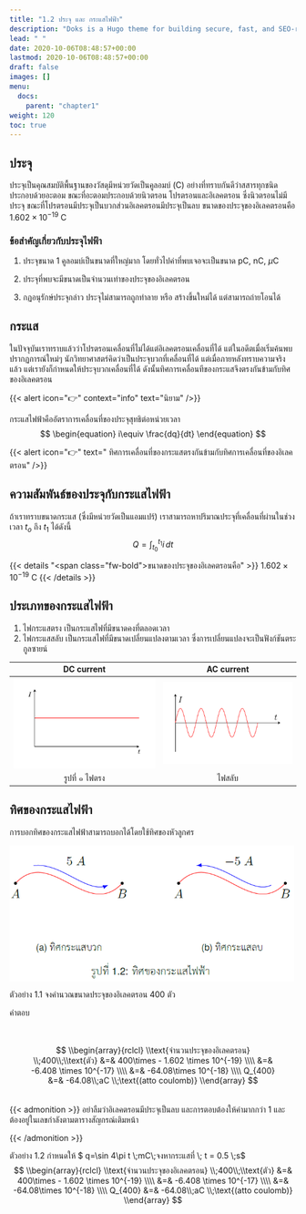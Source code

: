 ```yaml
---
title: "1.2 ประจุ และ กระแสไฟฟ้า"
description: "Doks is a Hugo theme for building secure, fast, and SEO-ready documentation websites, which you can easily update and customize."
lead: " "
date: 2020-10-06T08:48:57+00:00
lastmod: 2020-10-06T08:48:57+00:00
draft: false
images: []
menu:
  docs:
    parent: "chapter1"
weight: 120
toc: true
---
```


<style>
  div.scroll {
      display: block;
      overflow-x: auto;
      padding: 1.25rem 1.5rem;
      background: $beige;
      color: $body-color;
  }
  #demo-output {
    font-size: 18px;
    padding: 10px 0;
    overflow: auto;
}
</style>

## ประจุ

ประจุเป็นคุณสมบัติพื้นฐานของวัสดุมีหน่วยวัดเป็นคูลอมบ์ (C) อย่างที่ทราบกันดีว่าสสารทุกชนิดประกอบด้วยอะตอม ขณะที่อะตอมประกอบด้วยนิวตรอน โปรตรอนและอิเลคตรอน ซึ่งนิวตรอนไม่มีประจุ ขณะที่โปรตรอนมีประจุเป็นบวกส่วนอิเลคตรอนมีประจุเป็นลบ ขนาดของประจุของอิเลคตรอนคือ $1.602\times 10^{-19}$ C 

### ข้อสำคัญเกี่ยวกับประจุไฟฟ้า
1. ประจุขนาด 1 คูลอมบ์เป็นขนาดที่ใหญ่มาก โดยทั่วไปค่าที่พบเจอจะเป็นขนาด pC, nC, $\mu$C
1. ประจุที่พบจะมีขนาดเป็นจำนวนเท่าของประจุของอิเลคตรอน

1. กฏอนุรักษ์ประจุกล่าว ประจุไม่สามารถถูกทำลาย หรือ สร้างขึ้นใหม่ได้ แต่สามารถถ่ายโอนได้

## กระแส

ในปัจจุบันเราทราบแล้วว่าโปรตรอนเคลื่อนที่ไม่ได้แต่อิเลคตรอนเคลื่อนที่ได้ แต่ในอดีตเมื่อเริ่มค้นพบปรากฏการณ์ใหม่ๆ นักวิทยาศาสตร์คิดว่าเป็นประจุบวกที่เคลื่อนที่ได้ แต่เมื่อภายหลังทราบความจริงแล้ว แต่เรายังก็กำหนดให้ประจุบวกเคลื่อนที่ได้ ดังนั้นทิศการเคลื่อนทีของกระแสจึงตรงกันข้ามกับทิศของอิเลคตรอน

{{< alert icon="👉" context="info" text="นิยาม" />}}

กระแสไฟฟ้าคืออัตราการเคลื่อนที่ของประจุสุทธิต่อหน่วยเวลา 
$$
  \begin{equation}
    i\equiv \frac{dq}{dt} 
  \end{equation}
$$

{{< alert icon="👉" text="  ทิศการเคลื่อนที่ของกระแสตรงกันข้ามกับทิศการเคลื่อนที่ของอิเลคตรอน" />}}

## ความสัมพันธ์ของประจุกับกระแสไฟฟ้า

ถ้าเราทราบขนาดกระแส (ซึ่งมีหน่วยวัดเป็นแอมแปร์) เราสามารถหาปริมาณประจุที่เคลื่อนที่ผ่านในช่วงเวลา $t_o$ ถึง $t_1$ ได้ดังนี้
$$
  \begin{equation}
     Q=\int_{t_{0}}^{t_{1}}i \, dt
  \end{equation}
$$

{{< details "<span class=\"fw-bold\">ขนาดของประจุของอิเลคตรอนคือ</span>" >}}
$1.602\times 10^{-19}$ C 
{{< /details >}}

## ประเภทของกระแสไฟฟ้า

  1. ไฟกระแสตรง เป็นกระแสไฟที่มีขนาดคงที่ตลอดเวลา
  1. ไฟกระแสสลับ เป็นกระแสไฟที่มีขนาดเปลี่ยนแปลงตามเวลา ซึ่งการเปลี่ยนแปลงจะเป็นฟังก์ชันตระกูลซายน์

DC current  |  AC current
:-------------------------:|:-------------------------:
![](fig-dc.png)  |  ![](fig-ac.png)
รูปที่ ๑ ไฟตรง      |  ไฟสลับ


## ทิศของกระแสไฟฟ้า

การบอกทิศของกระแสไฟฟ้าสามารถบอกได้โดยใช้ทิศของหัวลูกศร

<img src="fig1.2.png" alt="fig 1.2" width="500" align="center"/>

ตัวอย่าง 1.1 จงคำนวณขนาดประจุของอิเลคตรอน $400$ ตัว

คำตอบ 
<div class="scroll">


$$
\\begin{array}{rclcl}
\\text{จำนวนประจุของอิเลคตรอน} \\;400\\;\\text{ตัว} &=& 400\times - 1.602 \times 10^{-19} \\\\
       &=& -6.408 \times 10^{-17} \\\\
      &=& -64.08\times 10^{-18} \\\\
      Q_{400} &=& -64.08\\;aC \\;\text{(atto coulomb)}
    \\end{array}
$$

</div>
{{< admonition >}}
อย่าลืมว่าอิเลคตรอนมีประจุเป็นลบ และการตอบต้องให้ค่ามากกว่า 1 
    และต้องอยู่ในเลขกำลังตามตารางสัญกรณ์เติมหน้า

{{< /admonition >}}


  
ตัวอย่าง 1.2 กำหนดให้ $  q=\sin 4\pi t \\;mC\\;จงหากระแสที่ \\; t = 0.5  \\;s$
$$
\\begin{array}{rclcl}
\\text{จำนวนประจุของอิเลคตรอน} \\;400\\;\\text{ตัว} &=& 400\times - 1.602 \times 10^{-19} \\\\
       &=& -6.408 \times 10^{-17} \\\\
      &=& -64.08\times 10^{-18} \\\\
      Q_{400} &=& -64.08\\;aC \\;\text{(atto coulomb)}
    \\end{array}
$$